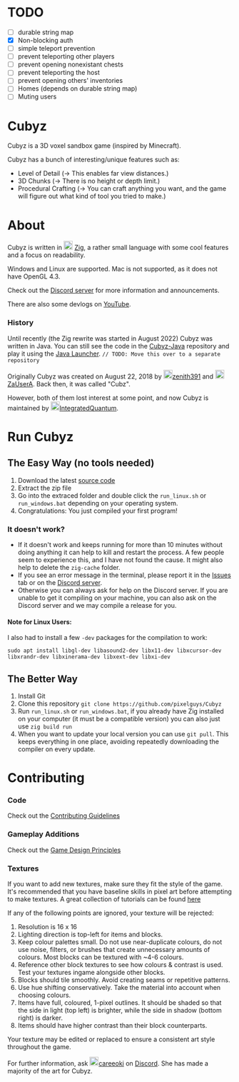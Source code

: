 # TODO
- [ ] durable string map
- [x] Non-blocking auth
- [ ] simple teleport prevention
- [ ] prevent teleporting other players
- [ ] prevent opening nonexistant chests
- [ ] prevent teleporting the host
- [ ] prevent opening others' inventories
- [ ] Homes (depends on durable string map)
- [ ] Muting users

# Cubyz
Cubyz is a 3D voxel sandbox game (inspired by Minecraft).

Cubyz has a bunch of interesting/unique features such as:
- Level of Detail (→ This enables far view distances.)
- 3D Chunks (→ There is no height or depth limit.)
- Procedural Crafting (→ You can craft anything you want, and the game will figure out what kind of tool you tried to make.)

# About
Cubyz is written in <img src="https://github.com/PixelGuys/Cubyz/assets/43880493/04dc89ca-3ef2-4167-9e1a-e23f25feb67c" width="20" height="20">
[Zig](https://ziglang.org/), a rather small language with some cool features and a focus on readability.

Windows and Linux are supported. Mac is not supported, as it does not have OpenGL 4.3.

Check out the [Discord server](https://discord.gg/XtqCRRG) for more information and announcements.

There are also some devlogs on [YouTube](https://www.youtube.com/playlist?list=PLYi_o2N3ImLb3SIUpTS_AFPWe0MUTk2Lf).

### History
Until recently (the Zig rewrite was started in August 2022) Cubyz was written in Java. You can still see the code in the [Cubyz-Java](https://github.com/PixelGuys/Cubyz-Java) repository and play it using the [Java Launcher](https://github.com/PixelGuys/Cubyz-Launcher/releases). `// TODO: Move this over to a separate repository`

Originally Cubyz was created on August 22, 2018 by <img src="https://avatars.githubusercontent.com/u/39484230" width="20" height="20">[zenith391](https://github.com/zenith391) and <img src="https://avatars.githubusercontent.com/u/39484479" width="20" height="20">[ZaUserA](https://github.com/ZaUserA). Back then, it was called "Cubz".

However, both of them lost interest at some point, and now Cubyz is maintained by <img src="https://avatars.githubusercontent.com/u/43880493" width="20" height="20">[IntegratedQuantum](https://github.com/IntegratedQuantum).


# Run Cubyz
## The Easy Way (no tools needed)
1. Download the latest [source code](https://codeload.github.com/PixelGuys/Cubyz/zip/refs/heads/master)
2. Extract the zip file
3. Go into the extraced folder and double click the `run_linux.sh` or `run_windows.bat` depending on your operating system.
4. Congratulations: You just compiled your first program!

### It doesn't work?
- If it doesn't work and keeps running for more than 10 minutes without doing anything it can help to kill and restart the process. A few people seem to experience this, and I have not found the cause. It might also help to delete the `zig-cache` folder.
- If you see an error message in the terminal, please report it in the [Issues](https://github.com/PixelGuys/Cubyz/issues) tab or on the [Discord server](https://discord.gg/XtqCRRG).
- Otherwise you can always ask for help on the Discord server. If you are unable to get it compiling on your machine, you can also ask on the Discord server and we may compile a release for you.

#### Note for Linux Users:
I also had to install a few `-dev` packages for the compilation to work:
```
sudo apt install libgl-dev libasound2-dev libx11-dev libxcursor-dev libxrandr-dev libxinerama-dev libxext-dev libxi-dev
```

## The Better Way
1. Install Git
2. Clone this repository `git clone https://github.com/pixelguys/Cubyz`
3. Run `run_linux.sh` or `run_windows.bat`, if you already have Zig installed on your computer (it must be a compatible version) you can also just use `zig build run`
4. When you want to update your local version you can use `git pull`. This keeps everything in one place, avoiding repeatedly downloading the compiler on every update.

# Contributing
### Code
Check out the [Contributing Guidelines](https://github.com/PixelGuys/Cubyz/blob/master/docs/CONTRIBUTING.md)

### Gameplay Additions
Check out the [Game Design Principles](https://github.com/PixelGuys/Cubyz/blob/master/docs/GAME_DESIGN_PRINCIPLES.md)

### Textures
If you want to add new textures, make sure they fit the style of the game. It's recommended that you have baseline skills in pixel art before attempting to make textures. A great collection of tutorials can be found [here](https://lospec.com/pixel-art-tutorials)

If any of the following points are ignored, your texture will be rejected:
1. Resolution is 16 x 16
2. Lighting direction is top-left for items and blocks.
3. Keep colour palettes small. Do not use near-duplicate colours, do not use noise, filters, or brushes that create unnecessary amounts of colours. Most blocks can be textured with ~4-6 colours.
4. Reference other block textures to see how colours & contrast is used. Test your textures ingame alongside other blocks.
5. Blocks should tile smoothly. Avoid creating seams or repetitive patterns.
6. Use hue shifting conservatively. Take the material into account when choosing colours.
7. Items have full, coloured, 1-pixel outlines. It should be shaded so that the side in light (top left) is brighter, while the side in shadow (bottom right) is darker.
8. Items should have higher contrast than their block counterparts.

Your texture may be edited or replaced to ensure a consistent art style throughout the game.

For further information, ask <img src="https://avatars.githubusercontent.com/u/122191047" width="20" height="20">[careeoki](https://github.com/careeoki) on [Discord](https://discord.gg/XtqCRRG). She has made a majority of the art for Cubyz.

